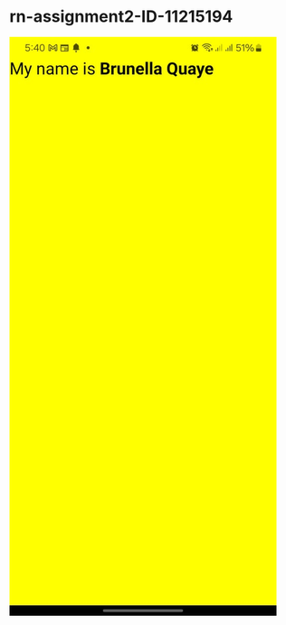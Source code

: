 # rn-assignment2-ID-11215194

![Screenshot of the application](<WhatsApp Image 2024-05-24 at 17.41.52.jpeg>)

